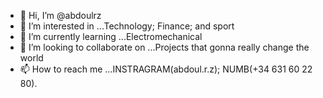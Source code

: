 - 👋 Hi, I’m @abdoulrz
- 👀 I’m interested in ...Technology; Finance; and sport
- 🌱 I’m currently learning ...Electromechanical
- 💞️ I’m looking to collaborate on ...Projects that gonna really change the world
- 📫 How to reach me ...INSTRAGRAM(abdoul.r.z); NUMB(+34 631 60 22 80).

<!---
abdoulrz/abdoulrz is a ✨ special ✨ repository because its `README.md` (this file) appears on your GitHub profile.
You can click the Preview link to take a look at your changes.
--->
